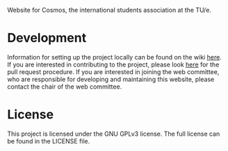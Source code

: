 Website for Cosmos, the international students association at the TU/e.

# Development
Information for setting up the project locally can be found on the wiki [here](https://github.com/bcvandendool/Cosmos/wiki/Setting-up-for-local-dev). If you are interested in contributing to the project, please look [here]() for the pull request procedure. If you are interested in joining the web committee, who are responsible for developing and maintaining this website, please contact the chair of the web committee.

# License
This project is licensed under the GNU GPLv3 license. The full license can be found in the LICENSE file.